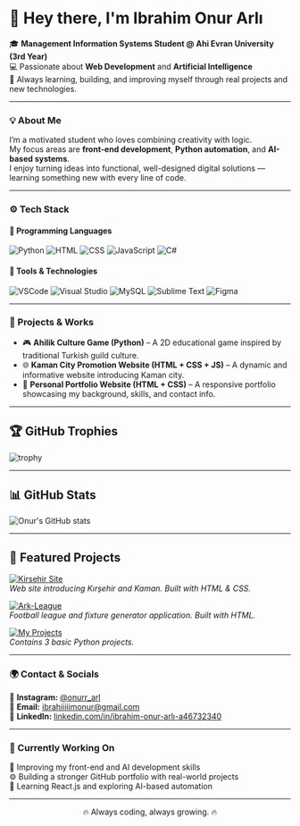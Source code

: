# 👋 Hey there, I'm Ibrahim Onur Arlı

🎓 **Management Information Systems Student @ Ahi Evran University (3rd Year)**  
💻 Passionate about **Web Development** and **Artificial Intelligence**  
🚀 Always learning, building, and improving myself through real projects and new technologies.

---

### 💡 About Me
I’m a motivated student who loves combining creativity with logic.  
My focus areas are **front-end development**, **Python automation**, and **AI-based systems**.  
I enjoy turning ideas into functional, well-designed digital solutions — learning something new with every line of code.

---

### ⚙️ Tech Stack

#### 💬 Programming Languages  
![Python](https://img.shields.io/badge/Python-3776AB?style=flat&logo=python&logoColor=white)
![HTML](https://img.shields.io/badge/HTML-E34F26?style=flat&logo=html5&logoColor=white)
![CSS](https://img.shields.io/badge/CSS-1572B6?style=flat&logo=css3&logoColor=white)
![JavaScript](https://img.shields.io/badge/JavaScript-F7DF1E?style=flat&logo=javascript&logoColor=black)
![C#](https://img.shields.io/badge/C%23-239120?style=flat&logo=c-sharp&logoColor=white)

#### 🧰 Tools & Technologies  
![VSCode](https://img.shields.io/badge/VSCode-007ACC?style=flat&logo=visual-studio-code&logoColor=white)
![Visual Studio](https://img.shields.io/badge/Visual%20Studio-5C2D91?style=flat&logo=visual-studio&logoColor=white)
![MySQL](https://img.shields.io/badge/MySQL-4479A1?style=flat&logo=mysql&logoColor=white)
![Sublime Text](https://img.shields.io/badge/Sublime%20Text-FF9800?style=flat&logo=sublime-text&logoColor=white)
![Figma](https://img.shields.io/badge/Figma-F24E1E?style=flat&logo=figma&logoColor=white)

---

### 🧠 Projects & Works
- 🎮 **Ahilik Culture Game (Python)** – A 2D educational game inspired by traditional Turkish guild culture.  
- 🌐 **Kaman City Promotion Website (HTML + CSS + JS)** – A dynamic and informative website introducing Kaman city.  
- 💼 **Personal Portfolio Website (HTML + CSS)** – A responsive portfolio showcasing my background, skills, and contact info.  

---

## 🏆 GitHub Trophies
![trophy](https://github-profile-trophy.vercel.app/?username=Onur-Arl&theme=dark&column=5&margin-w=4&no-bg=false&no-frame=false&rank=-1&rank-icon=1&hide=unknown)

---

## 📊 GitHub Stats
![Onur's GitHub stats](https://github-readme-stats.vercel.app/api?username=Onur-Arl&show_icons=true&theme=dark)

---

## 📂 Featured Projects

[![Kirsehir Site](https://img.shields.io/badge/Kirsehir_Site-HTML-orange?logo=html5&logoColor=white)](https://Onur-Arl.github.io/kirsehir_site/)  
*Web site introducing Kırşehir and Kaman. Built with HTML & CSS.*  

[![Ark-League](https://img.shields.io/badge/Ark-League-HTML-orange?logo=html5&logoColor=white)](https://onurr-arl.github.io/Ark-League/)  
*Football league and fixture generator application. Built with HTML.*  

[![My Projects](https://img.shields.io/badge/My_Projects-Python-green?logo=python&logoColor=white)](https://github.com/Onur-Arl/My-projects)  
*Contains 3 basic Python projects.*  


---

### 🌍 Contact & Socials
📸 **Instagram:** [@onurr_arl](https://www.instagram.com/onurr_arl)  
📧 **Email:** [ibrahiiiiimonur@gmail.com](mailto:ibrahiiiiimonur@gmail.com)  
💼 **LinkedIn:** [linkedin.com/in/ibrahim-onur-arlı-a46732340](https://www.linkedin.com/in/ibrahim-onur-arl%C4%B1-a46732340/)  

---

### 🏅 Currently Working On
📘 Improving my front-end and AI development skills  
⚙️ Building a stronger GitHub portfolio with real-world projects  
🌱 Learning React.js and exploring AI-based automation  

---

<p align="center">🔥 Always coding, always growing. 🔥</p>

